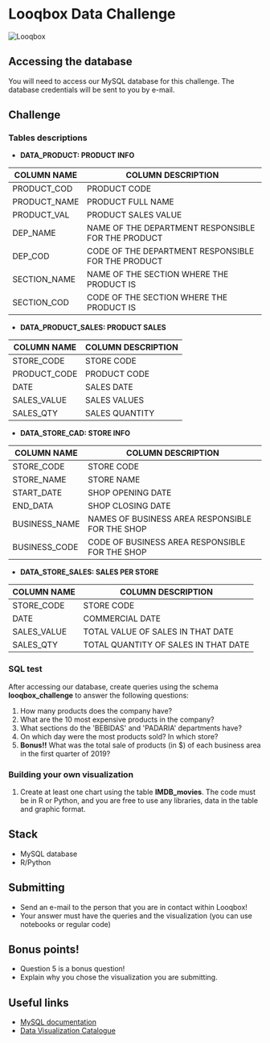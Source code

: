 # Looqbox Data Challenge
![Looqbox](https://github.com/looqbox/data-challenge/blob/master/logo.png)

## Accessing the database
You will need to access our MySQL database for this challenge. The database credentials will be sent to you by e-mail.

## Challenge
### Tables descriptions
- **DATA_PRODUCT: PRODUCT INFO**

| COLUMN NAME  | COLUMN DESCRIPTION                                 |
|--------------|----------------------------------------------------|
| PRODUCT_COD  | PRODUCT CODE                                       |
| PRODUCT_NAME | PRODUCT FULL NAME                                  |
| PRODUCT_VAL  | PRODUCT SALES VALUE                                |
| DEP_NAME     | NAME OF THE DEPARTMENT RESPONSIBLE FOR THE PRODUCT |
| DEP_COD      | CODE OF THE DEPARTMENT RESPONSIBLE FOR THE PRODUCT |
| SECTION_NAME | NAME OF THE SECTION WHERE THE PRODUCT IS           |
| SECTION_COD  | CODE OF THE SECTION WHERE THE PRODUCT IS           |

- **DATA_PRODUCT_SALES: PRODUCT SALES**

| COLUMN NAME  | COLUMN DESCRIPTION                                 |
|--------------|----------------------------------------------------|
| STORE_CODE   | STORE CODE                                         |
| PRODUCT_CODE | PRODUCT CODE                                       |
| DATE         | SALES DATE                                         |
| SALES_VALUE  | SALES VALUES                                       |
| SALES_QTY    | SALES QUANTITY                                     |

- **DATA_STORE_CAD: STORE INFO**

| COLUMN NAME  | COLUMN DESCRIPTION                                 |
|--------------|----------------------------------------------------|
| STORE_CODE   | STORE CODE                                         |
| STORE_NAME   | STORE NAME                                         |
| START_DATE   | SHOP OPENING DATE                                  |
| END_DATA     | SHOP CLOSING DATE                                  |
| BUSINESS_NAME| NAMES OF BUSINESS AREA RESPONSIBLE FOR THE SHOP    |
| BUSINESS_CODE| CODE OF BUSINESS AREA RESPONSIBLE FOR THE SHOP     |

- **DATA_STORE_SALES: SALES PER STORE**

| COLUMN NAME  | COLUMN DESCRIPTION                                 |
|--------------|----------------------------------------------------|
| STORE_CODE   | STORE CODE                                         |
| DATE         | COMMERCIAL DATE                                    |
| SALES_VALUE  | TOTAL VALUE OF SALES IN THAT DATE                  |
| SALES_QTY    | TOTAL QUANTITY OF SALES IN THAT DATE               |

### SQL test
After accessing our database, create queries using the schema **looqbox_challenge** to answer the following questions:

1) How many products does the company have?
2) What are the 10 most expensive products in the company?
3) What sections do the 'BEBIDAS' and 'PADARIA' departments have?
4) On which day were the most products sold? In which store?
5) **Bonus!!** What was the total sale of products (in $) of each business area in the first quarter of 2019?

### Building your own visualization
1) Create at least one chart using the table **IMDB_movies**. The code must be in R or Python, and you are free to use any libraries, data in the table and graphic format.

## Stack
- MySQL database 
- R/Python

## Submitting
- Send an e-mail to the person that you are in contact within Looqbox!
- Your answer must have the queries and the visualization (you can use notebooks or regular code)

## Bonus points!
- Question 5 is a bonus question!
- Explain why you chose the visualization you are submitting.

## Useful links
- [MySQL documentation](https://dev.mysql.com/doc/)
- [Data Visualization Catalogue](https://datavizcatalogue.com/)
